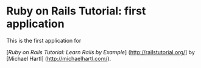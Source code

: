 # Ruby on Rails Tutorial: first application

This is the first application for 

[*Ruby on Rails Tutorial: Learn Rails by Example*] (http://railstutorial.org/]
by [Michael Hartl] (http://michaelhartl.com/).
